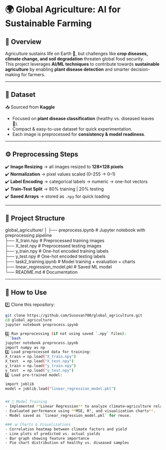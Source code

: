 # 🌍 Global Agriculture: AI for Sustainable Farming  

## 📌 Overview  
Agriculture sustains life on Earth 🌱, but challenges like **crop diseases, climate change, and soil degradation** threaten global food security.  
This project leverages **AI/ML techniques** to contribute towards **sustainable agriculture** by enabling **plant disease detection** and smarter decision-making for farmers.  

---

## 📂 Dataset  
📥 Sourced from **Kaggle**  
- Focused on **plant disease classification** (healthy vs. diseased leaves 🌿).  
- Compact & easy-to-use dataset for quick experimentation.  
- Each image is preprocessed for **consistency & model readiness**.  

---

## ⚙️ Preprocessing Steps  
✔️ **Image Resizing** → all images resized to **128×128 pixels**  
✔️ **Normalization** → pixel values scaled (0–255 → 0–1)  
✔️ **Label Encoding** → categorical labels → numeric → one-hot vectors  
✔️ **Train-Test Split** → 80% training | 20% testing  
✔️ **Saved Arrays** → stored as `.npy` for quick loading  

---

## 📁 Project Structure  
global_agriculture/
│
├── preprocess.ipynb              # Jupyter notebook with preprocessing pipeline  
├── X_train.npy                   # Preprocessed training images  
├── X_test.npy                    # Preprocessed testing images  
├── y_train.npy                   # One-hot encoded training labels  
├── y_test.npy                    # One-hot encoded testing labels  
├── task2_training.ipynb          # Model training + evaluation + charts  
├── linear_regression_model.pkl   # Saved ML model  
└── README.md                     # Documentation  



---

## 🚀 How to Use  
1️⃣ Clone this repository:  
```bash
git clone https://github.com/Susovan700/global_agriculture.git
cd global_agriculture
jupyter notebook preprocess.ipynb

2️⃣ Run preprocessing (if not using saved `.npy` files):  
```bash
jupyter notebook preprocess.ipynb
import numpy as np
3️⃣ Load preprocessed data for training:
X_train = np.load("X_train.npy")
X_test  = np.load("X_test.npy")
y_train = np.load("y_train.npy")
y_test  = np.load("y_test.npy")
4️⃣ Load pre-trained model:

import joblib
model = joblib.load("linear_regression_model.pkl")


## 🤖 Model Training  
- Implemented **Linear Regression** to analyze climate–agriculture relationships.  
- Evaluated performance using **MSE, R², and visualization charts**.  
- Model saved as `linear_regression_model.pkl` for reuse.  

### 📊 Charts & Visualizations  
- Correlation heatmap between climate factors and yield  
- Line plots of predicted vs. actual yields  
- Bar graph showing feature importance  
- Pie chart distribution of healthy vs. diseased samples  

